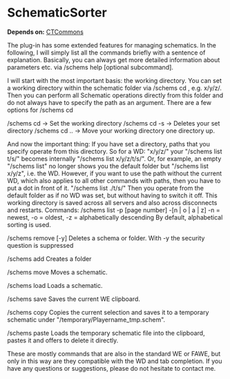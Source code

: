 # SchematicSorter
**Depends on:** [CTCommons](https://modrinth.com/plugin/ctcommons)   
   
The plug-in has some extended features for managing schematics. In the following, I will simply list all the commands briefly with a sentence of explanation. 
Basically, you can always get more detailed information about parameters etc. via /schems help [optional subcommand].

I will start with the most important basis: the working directory. You can set a working directory within the schematic folder via /schems cd <path>, e.g. x/y/z/.
Then you can perform all Schematic operations directly from this folder and do not always have to specify the path as an argument.
There are a few options for /schems cd

/schems cd <path> -> Set the working directory
/schems cd -s -> Deletes your set directory
/schems cd .. -> Move your working directory one directory up.

And now the important thing: If you have set a directory, paths that you specify operate from this directory.
So for a WD: "x/y/z/" your "/schems list t/s/" becomes internally "/schems list x/y/z/t/s/".
Or, for example, an empty "/schems list" no longer shows you the default folder but "/schems list x/y/z", i.e. the WD.
However, if you want to use the path without the current WD, which also applies to all other commands with paths, then you have to put a dot in front of it. "/schems list ./t/s/"
Then you operate from the default folder as if no WD was set, but without having to switch it off.
This working directory is saved across all servers and also across disconnects and restarts.
Commands:
/schems list <path> -p [page number] -[n | o | a | z]
-n = newest, -o = oldest, -z = alphabetically descending
By default, alphabetical sorting is used.

/schems remove <path> [-y]
Deletes a schema or folder. With -y the security question is suppressed

/schems add <path>
Creates a folder

/schems move <schematic-path> <new-path>
Moves a schematic.

/schems load <path>
Loads a schematic.

/schems save <path>
Saves the current WE clipboard.

/schems copy
Copies the current selection and saves it to a temporary schematic under "/temporary/Playername_tmp.schem".

/schems paste
Loads the temporary schematic file into the clipboard, pastes it and offers to delete it directly.

These are mostly commands that are also in the standard WE or FAWE, but only in this way are they compatible with the WD and tab completion.
If you have any questions or suggestions, please do not hesitate to contact me.

